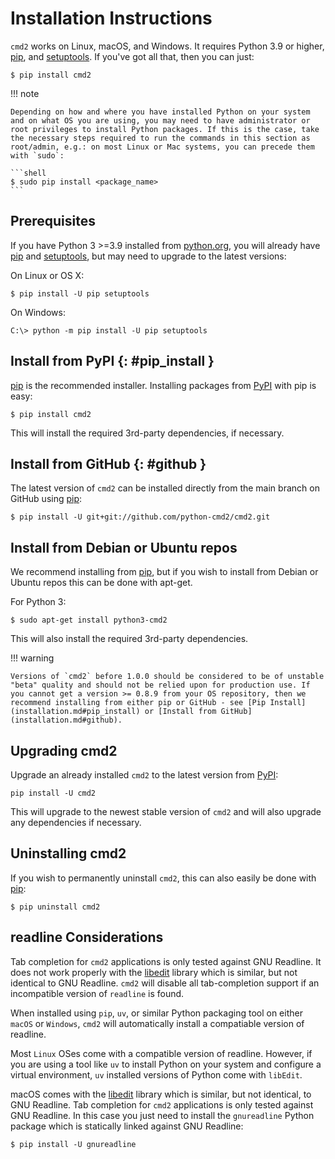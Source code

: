 # Installation Instructions

`cmd2` works on Linux, macOS, and Windows. It requires Python 3.9 or higher,
[pip](https://pypi.org/project/pip), and [setuptools](https://pypi.org/project/setuptools). If
you've got all that, then you can just:

```shell
$ pip install cmd2
```

!!! note

    Depending on how and where you have installed Python on your system and on what OS you are using, you may need to have administrator or root privileges to install Python packages. If this is the case, take the necessary steps required to run the commands in this section as root/admin, e.g.: on most Linux or Mac systems, you can precede them with `sudo`:

    ```shell
    $ sudo pip install <package_name>
    ```

## Prerequisites

If you have Python 3 >=3.9 installed from [python.org](https://www.python.org), you will already
have [pip](https://pypi.org/project/pip) and [setuptools](https://pypi.org/project/setuptools), but
may need to upgrade to the latest versions:

On Linux or OS X:

```shell
$ pip install -U pip setuptools
```

On Windows:

```shell
C:\> python -m pip install -U pip setuptools
```

## Install from PyPI {: #pip_install }

[pip](https://pypi.org/project/pip) is the recommended installer. Installing packages from
[PyPI](https://pypi.org) with pip is easy:

```shell
$ pip install cmd2
```

This will install the required 3rd-party dependencies, if necessary.

## Install from GitHub {: #github }

The latest version of `cmd2` can be installed directly from the main branch on GitHub using
[pip](https://pypi.org/project/pip):

```shell
$ pip install -U git+git://github.com/python-cmd2/cmd2.git
```

## Install from Debian or Ubuntu repos

We recommend installing from [pip](https://pypi.org/project/pip), but if you wish to install from
Debian or Ubuntu repos this can be done with apt-get.

For Python 3:

    $ sudo apt-get install python3-cmd2

This will also install the required 3rd-party dependencies.

!!! warning

    Versions of `cmd2` before 1.0.0 should be considered to be of unstable "beta" quality and should not be relied upon for production use. If you cannot get a version >= 0.8.9 from your OS repository, then we recommend installing from either pip or GitHub - see [Pip Install](installation.md#pip_install) or [Install from GitHub](installation.md#github).

## Upgrading cmd2

Upgrade an already installed `cmd2` to the latest version from [PyPI](https://pypi.org):

    pip install -U cmd2

This will upgrade to the newest stable version of `cmd2` and will also upgrade any dependencies if
necessary.

## Uninstalling cmd2

If you wish to permanently uninstall `cmd2`, this can also easily be done with
[pip](https://pypi.org/project/pip):

    $ pip uninstall cmd2

## readline Considerations

Tab completion for `cmd2` applications is only tested against GNU Readline. It does not work
properly with the [libedit](http://thrysoee.dk/editline/) library which is similar, but not
identical to GNU Readline. `cmd2` will disable all tab-completion support if an incompatible version
of `readline` is found.

When installed using `pip`, `uv`, or similar Python packaging tool on either `macOS` or `Windows`,
`cmd2` will automatically install a compatiable version of readline.

Most `Linux` OSes come with a compatible version of readline. However, if you are using a tool like
`uv` to install Python on your system and configure a virtual environment, `uv` installed versions
of Python come with `libEdit`.

macOS comes with the [libedit](http://thrysoee.dk/editline/) library which is similar, but not
identical, to GNU Readline. Tab completion for `cmd2` applications is only tested against GNU
Readline. In this case you just need to install the `gnureadline` Python package which is statically
linked against GNU Readline:

```shell
$ pip install -U gnureadline
```
